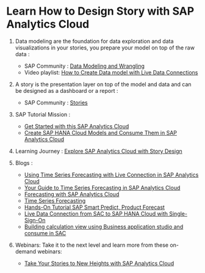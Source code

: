 # Learn How to Design Story with SAP Analytics Cloud

1. Data modeling are the foundation for data exploration and data visualizations in your stories, you prepare your model on top of the raw data :
   * SAP Community : [Data Modeling and Wrangling](https://community.sap.com/topics/cloud-analytics/modeling)
   * Video playlist: [How to Create Data model with Live Data Connections](https://www.youtube.com/watch?v=VViYrORQPgA)

2. A story is the presentation layer on top of the model and data and can be designed as a dashboard or a report : 
   * SAP Community : [Stories](https://community.sap.com/topics/cloud-analytics/stories-reporting-exploration#stories)

3. SAP Tutorial Mission : 
    * [Get Started with this SAP Analytics Cloud](https://developers.sap.com/mission.get-started-sac.html)
    * [Create SAP HANA Cloud Models and Consume Them in SAP Analytics Cloud](https://developers.sap.com/group.hana-cloud-models-analytics-cloud.html)

4. Learning Journey : [Explore SAP Analytics Cloud with Story Design](https://learning.sap.com/learning-journey/explore-sap-analytics-cloud-with-story-design)

5. Blogs :
    * [Using Time Series Forecasting with Live Connection in SAP Analytics Cloud](https://blogs.sap.com/2018/01/02/using-time-series-forecasting-with-live-connection-in-sap-analytics-cloud/)
    * [Your Guide to Time Series Forecasting in SAP Analytics Cloud](https://blogs.sap.com/2019/04/12/guide-time-series-forecasting/)
    * [Forecasting with SAP Analytics Cloud](https://blogs.sap.com/2022/05/04/forecasting-with-sap-analytics-cloud/)
    * [Time Series Forecasting](https://blogs.sap.com/2017/08/29/time-series-forecasting/)
    * [Hands-On Tutorial SAP Smart Predict, Product Forecast](https://blogs.sap.com/2018/10/31/hands-on-tutorial-sap-smart-predict-product-forecast/)
    * [Live Data Connection from SAC to SAP HANA Cloud with Single-Sign-On](https://blogs.sap.com/2020/10/15/live-data-connection-from-sac-to-sap-hana-cloud-with-single-sign-on/)
    * [Building calculation view using Business application studio and consume in SAC](https://blogs.sap.com/2021/04/20/building-calculation-view-using-business-application-studio-and-consume-in-sac/)

6. Webinars: Take it to the next level and learn more from these on-demand webinars:
    * [Take Your Stories to New Heights with SAP Analytics Cloud](https://event.on24.com/wcc/r/2155535/EFF506BCA7FE0AFE39DDCA2F7D80625B)
    

  
